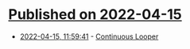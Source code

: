 # [Published on 2022-04-15](index.md)

* [2022-04-15, 11:59:41](https://news.ycombinator.com/item?id=31039176) - [Continuous Looper](https://beijaflor.io/blog/04-2022/rust-audio-experiments-5/)
